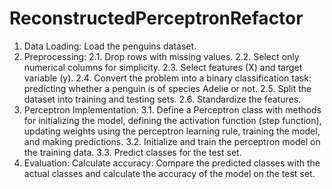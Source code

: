 # ReconstructedPerceptronRefactor
1. Data Loading: Load the penguins dataset.
2. Preprocessing:
  2.1. Drop rows with missing values.
  2.2. Select only numerical columns for simplicity.
  2.3. Select features (X) and target variable (y).
  2.4. Convert the problem into a binary classification task: predicting whether a penguin is of species Adelie or not.
  2.5. Split the dataset into training and testing sets.
  2.6. Standardize the features.
3. Perceptron Implementation:
  3.1. Define a Perceptron class with methods for initializing the model, defining the activation function (step function), updating weights using the perceptron learning rule, training the model, and making predictions.
  3.2. Initialize and train the perceptron model on the training data.
  3.3. Predict classes for the test set.
4. Evaluation:
   Calculate accuracy: Compare the predicted classes with the actual classes and calculate the accuracy of the model on the test set.
